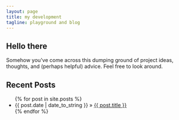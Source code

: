 ```yaml
---
layout: page
title: my development
tagline: playground and blog
---
```

## Hello there

Somehow you've come across this dumping ground of project ideas, thoughts, and
(perhaps helpful) advice. Feel free to look around.

## Recent Posts

<ul class="posts">
  {% for post in site.posts %}
    <li><span>{{ post.date | date_to_string }}</span> &raquo; <a href="{{ BASE_PATH }}{{ post.url }}">{{ post.title }}</a></li>
  {% endfor %}
</ul>
